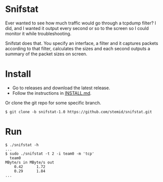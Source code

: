 # Snifstat

Ever wanted to see how much traffic would go through a tcpdump filter? I did, and I wanted it output every second or so to the screen so I could monitor it while troubleshooting. 

Snifstat does that. You specify an interface, a filter and it captures packets according to that filter, calculates the sizes and each second outputs a summary of the packet sizes on screen.

# Install

  - Go to releases and download the latest release.
  - Follow the instructions in [INSTALL.md](INSTALL.md).

Or clone the git repo for some specific branch.

	$ git clone -b snifstat-1.0 https://github.com/stemid/snifstat.git

# Run

	$ ./snifstat -h
	...
	$ sudo ./snifstat -t 2 -i team0 -m 'tcp'
      team0
	MByte/s in MByte/s out
		0.42      1.72
		0.29      1.84
	...
